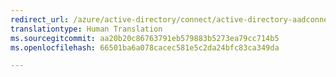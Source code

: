 ```yaml
---
redirect_url: /azure/active-directory/connect/active-directory-aadconnectsync-service-manager-ui-operations
translationtype: Human Translation
ms.sourcegitcommit: aa20b20c86763791eb579883b5273ea79cc714b5
ms.openlocfilehash: 66501ba6a078cacec581e5c2da24bfc83ca349da

---
```




<!--HONumber=Dec16_HO3-->


